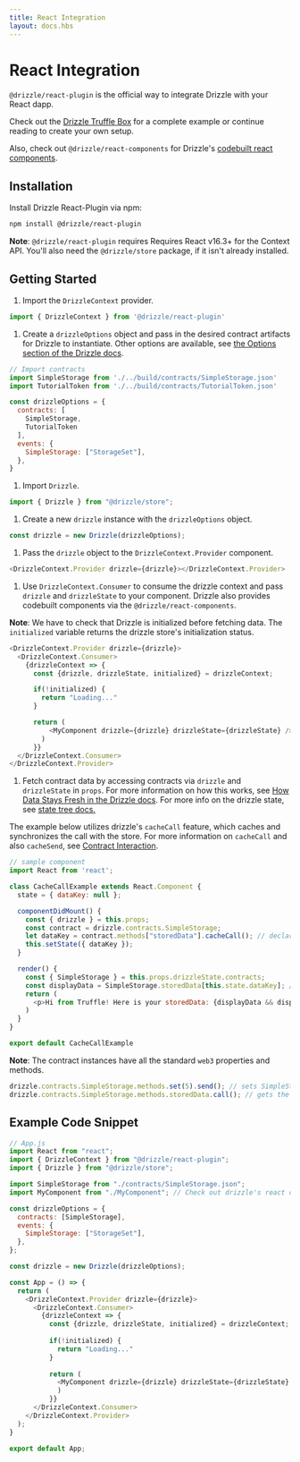 ```yaml
---
title: React Integration
layout: docs.hbs
---
```

# React Integration

`@drizzle/react-plugin` is the official way to integrate Drizzle with your React dapp.

Check out the [Drizzle Truffle Box](https://github.com/truffle-box/drizzle-box) for a complete example or continue reading to create your own setup.

Also, check out `@drizzle/react-components` for Drizzle's [codebuilt react components](https://github.com/trufflesuite/drizzle/tree/develop/packages/react-components).

## Installation

Install Drizzle React-Plugin via npm:

```bash
npm install @drizzle/react-plugin
```

<p class="alert alert-info">
  <i class="far fa-info-circle"></i> <strong>Note</strong>: <code>@drizzle/react-plugin</code> requires Requires React v16.3+ for the Context API. You'll also need the <code>@drizzle/store</code> package, if it isn't already installed.
</p>

## Getting Started

1. Import the `DrizzleContext` provider.
  ```javascript
  import { DrizzleContext } from '@drizzle/react-plugin'
  ```

1. Create a `drizzleOptions` object and pass in the desired contract artifacts for Drizzle to instantiate. Other options are available, see [the Options section of the Drizzle docs](https://www.trufflesuite.com/docs/drizzle/reference/drizzle-options).

  ```javascript
  // Import contracts
  import SimpleStorage from './../build/contracts/SimpleStorage.json'
  import TutorialToken from './../build/contracts/TutorialToken.json'

  const drizzleOptions = {
    contracts: [
      SimpleStorage,
      TutorialToken
    ],
    events: {
      SimpleStorage: ["StorageSet"],
    },
  }
  ```

1. Import `Drizzle`.
  ```javascript
  import { Drizzle } from "@drizzle/store";
  ```

1. Create a new `drizzle` instance with the `drizzleOptions` object.
  ```javascript
  const drizzle = new Drizzle(drizzleOptions);
  ```

1. Pass the `drizzle` object to the `DrizzleContext.Provider` component.
  ```javascript
  <DrizzleContext.Provider drizzle={drizzle}></DrizzleContext.Provider>
  ```

1. Use `DrizzleContext.Consumer` to consume the drizzle context and pass `drizzle` and `drizzleState` to your component. Drizzle also provides codebuilt components via the `@drizzle/react-components`.

<p class="alert alert-info">
  <i class="far fa-info-circle"></i> <strong>Note</strong>: We have to check that Drizzle is initialized before fetching data. The <code>initialized</code> variable returns the drizzle store's initialization status.
</p>

  ```javascript
  <DrizzleContext.Provider drizzle={drizzle}>
    <DrizzleContext.Consumer>
      {drizzleContext => {
        const {drizzle, drizzleState, initialized} = drizzleContext;

        if(!initialized) {
          return "Loading..."
        }

        return (
            <MyComponent drizzle={drizzle} drizzleState={drizzleState} />
          )
        }}
    </DrizzleContext.Consumer>
  </DrizzleContext.Provider>
  ```

1. Fetch contract data by accessing contracts via `drizzle` and `drizzleState` in `props`. For more information on how this works, see [How Data Stays Fresh in the Drizzle docs](https://github.com/trufflesuite/drizzle#how-data-stays-fresh). For more info on the drizzle state, see [state tree docs.](https://github.com/trufflesuite/drizzle/tree/develop/packages/store#drizzle-state)

  The example below utilizes drizzle's `cacheCall` feature, which caches and synchronizes the call with the store. For more information on `cacheCall` and also `cacheSend`, see [Contract Interaction](https://www.trufflesuite.com/docs/drizzle/getting-started/contract-interaction).
  ```javascript
  // sample component
  import React from 'react';

  class CacheCallExample extends React.Component {
    state = { dataKey: null };

    componentDidMount() {
      const { drizzle } = this.props;
      const contract = drizzle.contracts.SimpleStorage;
      let dataKey = contract.methods["storedData"].cacheCall(); // declare this call to be cached and synchronized
      this.setState({ dataKey });
    }

    render() {
      const { SimpleStorage } = this.props.drizzleState.contracts;
      const displayData = SimpleStorage.storedData[this.state.dataKey]; // if displayData (an object) exists, then we can display the value below
      return (
        <p>Hi from Truffle! Here is your storedData: {displayData && displayData.value}</p>
      )
    }
  }

  export default CacheCallExample
  ```

  <p class="alert alert-info">
    <i class="far fa-info-circle"></i> <strong>Note</strong>: The contract instances have all the standard <code>web3</code> properties and methods.
  </p>
  
  ```javascript
  drizzle.contracts.SimpleStorage.methods.set(5).send(); // sets SimpleStorage contract's storedData state variable to uint 5.
  drizzle.contracts.SimpleStorage.methods.storedData.call(); // gets the storedData value
  ```

## Example Code Snippet

```javascript
// App.js
import React from "react";
import { DrizzleContext } from "@drizzle/react-plugin";
import { Drizzle } from "@drizzle/store";

import SimpleStorage from "./contracts/SimpleStorage.json";
import MyComponent from "./MyComponent"; // Check out drizzle's react components at @drizzle/react-components

const drizzleOptions = {
  contracts: [SimpleStorage],
  events: {
    SimpleStorage: ["StorageSet"],
  },
};

const drizzle = new Drizzle(drizzleOptions);

const App = () => {
  return (
    <DrizzleContext.Provider drizzle={drizzle}>
      <DrizzleContext.Consumer>
        {drizzleContext => {
          const {drizzle, drizzleState, initialized} = drizzleContext;
          
          if(!initialized) {
            return "Loading..."
          }
          
          return (
            <MyComponent drizzle={drizzle} drizzleState={drizzleState} />
            )
          }}
      </DrizzleContext.Consumer>
    </DrizzleContext.Provider>
  );
}

export default App;
```
